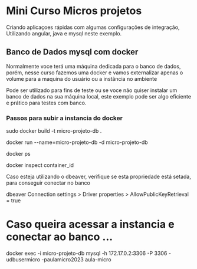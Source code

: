 # Mini Curso Micros projetos 

Criando aplicaçoes rápidas com algumas configurações de integração, 
Utilizando angular, java e mysql neste exemplo.

## Banco de Dados mysql com docker

Normalmente voce terá uma máquina dedicada para o banco de dados, porém, nesse curso
fazemos uma docker e vamos externalizar apenas o volume para a maquina do usuário ou a instância
no ambiente

Pode ser utilizado para fins de teste ou se voce não quiser instalar um banco de dados na sua máquina local,
este exemplo pode ser algo eficiente e prático para testes com banco.

### Passos para subir a instancia do docker

sudo docker build -t micro-projeto-db .

docker run --name=micro-projeto-db -d micro-projeto-db

docker ps 

docker inspect container_id

Caso esteja utilizando o dbeaver, verifique se esta propriedade está setada, para conseguir conectar no banco

dbeaver
Connection settings > Driver properties > AllowPublicKeyRetrieval = true

# Caso queira acessar a instancia e conectar ao banco ...

docker exec -i micro-projeto-db mysql -h 172.17.0.2:3306 -P 3306 -udbusermicro -paulamicro2023 aula-micro 